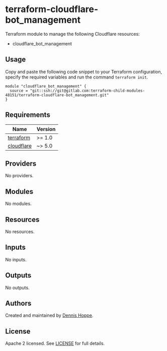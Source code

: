 # terraform-cloudflare-bot_management

Terraform module to manage the following Cloudflare resources:

* cloudflare_bot_management

## Usage

Copy and paste the following code snippet to your Terraform configuration,
specify the required variables and run the command `terraform init`.

```hcl
module "cloudflare_bot_management" {
  source = "git::ssh://git@gitlab.com:terraform-child-modules-48151/terraform-cloudflare-bot_management.git"
}
```

<!-- BEGIN_TF_DOCS -->
## Requirements

| Name | Version |
|------|---------|
| <a name="requirement_terraform"></a> [terraform](#requirement\_terraform) | >= 1.0 |
| <a name="requirement_cloudflare"></a> [cloudflare](#requirement\_cloudflare) | ~> 5.0 |

## Providers

No providers.

## Modules

No modules.

## Resources

No resources.

## Inputs

No inputs.

## Outputs

No outputs.
<!-- END_TF_DOCS -->

## Authors

Created and maintained by [Dennis Hoppe](https://gitlab.com/dhoppeIT).

## License

Apache 2 licensed. See [LICENSE](LICENSE) for full details.
